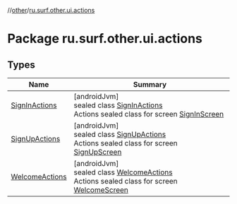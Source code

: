//[other](../../index.md)/[ru.surf.other.ui.actions](index.md)

# Package ru.surf.other.ui.actions

## Types

| Name | Summary |
|---|---|
| [SignInActions](-sign-in-actions/index.md) | [androidJvm]<br>sealed class [SignInActions](-sign-in-actions/index.md)<br>Actions sealed class for screen [SignInScreen](../ru.surf.other.ui.screens.signIn/-sign-in-screen.md) |
| [SignUpActions](-sign-up-actions/index.md) | [androidJvm]<br>sealed class [SignUpActions](-sign-up-actions/index.md)<br>Actions sealed class for screen [SignUpScreen](../ru.surf.other.ui.screens.signUp/-sign-up-screen.md) |
| [WelcomeActions](-welcome-actions/index.md) | [androidJvm]<br>sealed class [WelcomeActions](-welcome-actions/index.md)<br>Actions sealed class for screen [WelcomeScreen](../ru.surf.other.ui.screens.welcome/-welcome-screen.md) |
